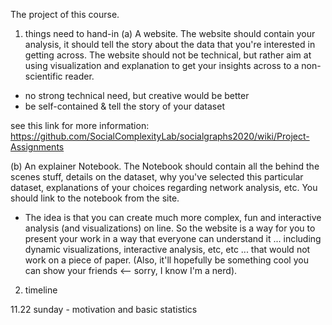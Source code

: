 The project of this course.


1. things need to hand-in
(a) A website. The website should contain your analysis, it should tell the story about the data that you're interested in getting across. The website should not be technical, but rather aim at using visualization and explanation to get your insights across to a non-scientific reader.

- no strong technical need, but creative would be better
- be self-contained & tell the story of your dataset

see this link for more information: https://github.com/SocialComplexityLab/socialgraphs2020/wiki/Project-Assignments

(b) An explainer Notebook. The Notebook should contain all the behind the scenes stuff, details on the dataset, why you've selected this particular dataset, explanations of your choices regarding network analysis, etc. You should link to the notebook from the site.


- The idea is that you can create much more complex, fun and interactive analysis (and visualizations) on line. So the website is a way for you to present your work in a way that everyone can understand it ... including dynamic visualizations, interactive analysis, etc, etc ... that would not work on a piece of paper. (Also, it'll hopefully be something cool you can show your friends <-- sorry, I know I'm a nerd). 

2. timeline

11.22 sunday - motivation and basic statistics


